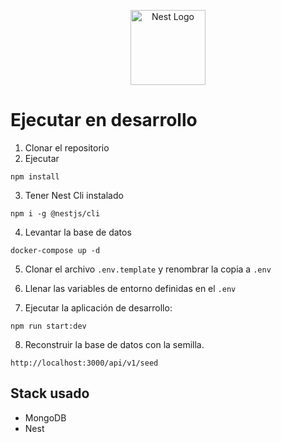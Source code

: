 <p align="center">
  <a href="http://nestjs.com/" target="blank"><img src="https://nestjs.com/img/logo-small.svg" width="120" alt="Nest Logo" /></a>
</p>

# Ejecutar en desarrollo

1. Clonar el repositorio
2. Ejecutar
```
npm install
```
3. Tener Nest Cli instalado
```
npm i -g @nestjs/cli
```

4. Levantar la base de datos
```
docker-compose up -d
```

5. Clonar el archivo ```.env.template```  y renombrar la copia a ```.env```

6. Llenar las variables de entorno definidas en el ```.env```

7. Ejecutar la aplicación de desarrollo:
```
npm run start:dev
```

8. Reconstruir la base de datos con la semilla.
```
http://localhost:3000/api/v1/seed
```

## Stack usado
* MongoDB
* Nest